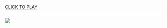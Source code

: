 
<a href="https://premium76.site?title=mariners_game_today&ref=13M">CLICK TO PLAY</a></h3>
<hr>

<a href="https://premium76.site?title=mariners_game_today&ref=13M"><img src="https://clearcache.store/games.png"></a>


